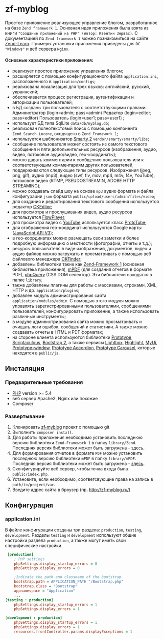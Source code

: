 # zf-myblog

Простое приложение реализующее управление блогом, разработанное на базе `Zend framework 1`.
Основная идея приложения была взята из книги `"Создание приложений на PHP" (Автор: Квентин Зервас)`.
С документацией по `Zend framework 1` можно познакомиться на сайте [Zend-Learn](http://framework.zend.com/learn/). 
Примеры установки приложения приведены для `ОС "Windows"` и веб сервера `Nginx`.

#### Основные характеристики приложения:
- реализует простое приложение управления блогом;
- расширяется с помощью конфигурационного файла `application.ini`, расположенного в `application/configs`;
- реализована локализация для трех языков: английский, русский, украинский;
- обеспечивается процесс регистрации, аутентификации и авторизации пользователей;
- в БД созданы три пользователя с соответствующими правами. Администратор (login=admin; pass=admin) Редактор (login=editor; pass=editor) Пользователь (login=user1; pass=user1) ;
- использует БД типа SqlLite `data/db/myblog.db`;
- реализован полнотекстовый поиск с помощью конпонента `Zend_Search_Lucene`, входящего в `Zend_Framework 1`;
- используется шаблонизатор [Smarty 2](http://www.smarty.net/) `vendor/smarty/smarty/libs`;
- сообщение пользователя может состоять из самого текстового сообщения и пяти допольнительных ресурсов (изображения, аудио, видео, потоковое аудио/видео, гео-координаты);
- можно давать комментарии к сообщению пользователя или к соответствующим комментариям других пользователей;
- поддерживаются следующие типы ресурсов. Изображения (jpeg, png, gif), аудио (mp3), видео (swf, flv, mov, mp4, m4v, f4v, YouTube), потоковое видео (RTMP, PSEUDOSTREAMIN, ADOBE HTTP STREAMING);
- можно создавать слайд шоу на основе `mp3` аудио формата и файла конфигурации `json` формата `public/upload/users/admin/files/video`;
- для создания и редактирования текстового сообщения используется редактор [CKEditor](http://ckeditor.com/);
- для просмотра и прослушивания видео, аудио ресурсов используется [FlowPlayer](http://flash.flowplayer.org/);
- для просмотра видео с [YouTube](https://www.youtube.com/) используется класс [ProtoTube](http://scripts.downloadroute.com/ProtoTube-f4dbde0a.html);
- для отображения гео-координат используются Google карты ([JavaScript API V3](https://developers.google.com/maps/documentation/javascript/3.exp/reference));
- в гео-координатах можно размещать свои заметки и более подробную информацию о местности (фотографии, отчеты и т.д.);
- ресурсы пользователя в виде изображений, документов, видео и аудио файлов можно загружать и просматривать с помощью веб файлового менеджера [CKFinder](http://kcfinder.sunhater.com/);
- добавлены библиотеки такие как [Zend-Framework 1](http://framework.zend.com/downloads/latest#ZF1) (основная библиотека приложения), [mPDF](http://www.mpdf1.com/mpdf/index.php) (для создания отчетов в формате PDF), [phpQuery](https://code.google.com/archive/p/phpquery/) (CSS DOM селектор). Эти библиотеки находятся в папке `library`;
- также добавлены плагины для работы с массивами, строками, XML, HTTP и др. `application/plugins`;
- добавлен модуль администрирования сайта `application/modules/admin`. С помощью этого модуля можно управлять зарегистрированными пользователями, сообщениями пользователей, конфигурировать приложение, а также использовать различные инструменты;
- в модуле администрирования сайта можно просматривать и очищать логи ошибок, сообщений и статистики. А также можно создавать отчеты в HTML и PDF форматах;
- на стороне клиента используются библиотеки [Prototype](http://prototypejs.org/), [Scriptaculous](http://madrobby.github.io/scriptaculous/), [Bootstrap 2](http://twbs.github.io/bootstrap/2.3.2/), а также сервисы [Lightbox](http://lokeshdhakar.com/projects/lightbox2/), [Highlight](http://highlightjs.readthedocs.org/en/latest/#), [MyUi](http://pabloaravena.info/mytablegrid/index.html#), [Prototype-window](http://prototype-window.xilinus.com/index.html), [Prototype Accordion](https://github.com/deleteme/prototype-accordion), [Prototype Carousel](http://miedlar.com/dev/carousel), которые находятся в `public/js`.



## Инсталяция

### Предварительные требования

- [PHP](http://php.net) version >= 5.4
- веб сервер Apache2, Nginx или похожие
- Composer

### Развертывание

1. Клонировать [zf-myblog](https://github.com/alvk4r/silex-enhanced) проект с помощью git.
2. Выполнить `composer install`.
3. Для работы приложения необходимо установить последнюю версию библиотеки `Zend-Framework 1` в папку `library/Zend`. Последняя версия библиотеки может быть загружена - [здесь](http://framework.zend.com/downloads/latest#ZF1). 
4. Для формирования отчетов в формате `PDF` можно установить последнюю версию библиотеки  `mPDF` в папку `library/mPDF`. Последняя версия библиотеки может быть загружена - [здесь](http://www.mpdf1.com/mpdf/index.php?page=Download). 
5. Сконфигурируйте веб сервер, чтобы точка входа была `public/index.php`.
6. Установите, если необходимо, соответсвующие права на запись в `path/to/project/var`.
7. Введите адрес сайта в броузер (пр. http://zf-myblog.ru/)

## Конфигурация

### application.ini
В файле конфигурации созданы три раздела: `production`, `testing`, `development`. Разделы `testing` и `development` используют общие настройки раздела `production`, а также могут иметь свои специфические настройки.

```ini
 [production]
    ; PHP settings
    phpSettings.display_startup_errors = 0
    phpSettings.display_errors = 0

    ;Indicate the path and classname of the bootstrap
    bootstrap.path = APPLICATION_PATH "/Bootstrap.php"
    bootstrap.class = "Bootstrap"
    appnamespace = "Application"
    ...
[testing : production]
    phpSettings.display_startup_errors = 1
    phpSettings.display_errors = 1

[development : production]
    phpSettings.display_startup_errors = 1
    phpSettings.display_errors = 1
    resources.frontController.params.displayExceptions = 1
```

